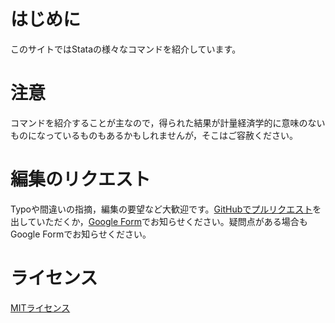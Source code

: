 # はじめに

このサイトではStataの様々なコマンドを紹介しています。

# 注意

コマンドを紹介することが主なので，得られた結果が計量経済学的に意味のないものになっているものもあるかもしれませんが，そこはご容赦ください。

# 編集のリクエスト

Typoや間違いの指摘，編集の要望など大歓迎です。[GitHubでプルリクエスト](https://github.com/tth63425/stata_introduction/pulls)を出していただくか，[Google Form](https://forms.gle/BZ8aEgkqNniAa6Hb8)でお知らせください。疑問点がある場合もGoogle Formでお知らせください。

# ライセンス

[MITライセンス](https://github.com/tth63425/stata_introduction/blob/master/LICENSE)